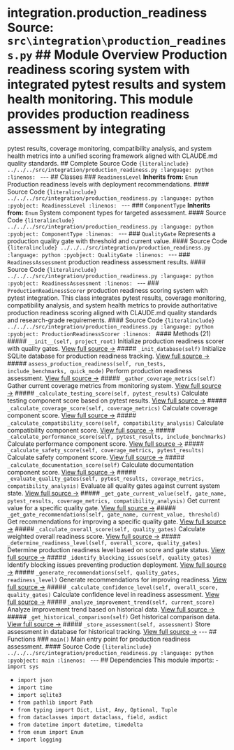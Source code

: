 # integration.production_readiness **Source:** `src\integration\production_readiness.py` ## Module Overview Production readiness scoring system with integrated pytest results and system health monitoring. This module provides production readiness assessment by integrating
pytest results, coverage monitoring, compatibility analysis, and system health metrics
into a unified scoring framework aligned with CLAUDE.md quality standards. ## Complete Source Code ```{literalinclude} ../../../src/integration/production_readiness.py
:language: python
:linenos:
``` --- ## Classes ### `ReadinessLevel` **Inherits from:** `Enum` Production readiness levels with deployment recommendations. #### Source Code ```{literalinclude} ../../../src/integration/production_readiness.py
:language: python
:pyobject: ReadinessLevel
:linenos:
``` --- ### `ComponentType` **Inherits from:** `Enum` System component types for targeted assessment. #### Source Code ```{literalinclude} ../../../src/integration/production_readiness.py
:language: python
:pyobject: ComponentType
:linenos:
``` --- ### `QualityGate` Represents a production quality gate with threshold and current value. #### Source Code ```{literalinclude} ../../../src/integration/production_readiness.py
:language: python
:pyobject: QualityGate
:linenos:
``` --- ### `ReadinessAssessment` production readiness assessment results. #### Source Code ```{literalinclude} ../../../src/integration/production_readiness.py
:language: python
:pyobject: ReadinessAssessment
:linenos:
``` --- ### `ProductionReadinessScorer` production readiness scoring system with pytest integration. This class integrates pytest results, coverage monitoring, compatibility analysis,
and system health metrics to provide authoritative production readiness scoring
aligned with CLAUDE.md quality standards and research-grade requirements. #### Source Code ```{literalinclude} ../../../src/integration/production_readiness.py
:language: python
:pyobject: ProductionReadinessScorer
:linenos:
``` #### Methods (21) ##### `__init__(self, project_root)` Initialize production readiness scorer with quality gates. [View full source →](#method-productionreadinessscorer-__init__) ##### `_init_database(self)` Initialize SQLite database for production readiness tracking. [View full source →](#method-productionreadinessscorer-_init_database) ##### `assess_production_readiness(self, run_tests, include_benchmarks, quick_mode)` Perform production readiness assessment. [View full source →](#method-productionreadinessscorer-assess_production_readiness) ##### `_gather_coverage_metrics(self)` Gather current coverage metrics from monitoring system. [View full source →](#method-productionreadinessscorer-_gather_coverage_metrics) ##### `_calculate_testing_score(self, pytest_results)` Calculate testing component score based on pytest results. [View full source →](#method-productionreadinessscorer-_calculate_testing_score) ##### `_calculate_coverage_score(self, coverage_metrics)` Calculate coverage component score. [View full source →](#method-productionreadinessscorer-_calculate_coverage_score) ##### `_calculate_compatibility_score(self, compatibility_analysis)` Calculate compatibility component score. [View full source →](#method-productionreadinessscorer-_calculate_compatibility_score) ##### `_calculate_performance_score(self, pytest_results, include_benchmarks)` Calculate performance component score. [View full source →](#method-productionreadinessscorer-_calculate_performance_score) ##### `_calculate_safety_score(self, coverage_metrics, pytest_results)` Calculate safety component score. [View full source →](#method-productionreadinessscorer-_calculate_safety_score) ##### `_calculate_documentation_score(self)` Calculate documentation component score. [View full source →](#method-productionreadinessscorer-_calculate_documentation_score) ##### `_evaluate_quality_gates(self, pytest_results, coverage_metrics, compatibility_analysis)` Evaluate all quality gates against current system state. [View full source →](#method-productionreadinessscorer-_evaluate_quality_gates) ##### `_get_gate_current_value(self, gate_name, pytest_results, coverage_metrics, compatibility_analysis)` Get current value for a specific quality gate. [View full source →](#method-productionreadinessscorer-_get_gate_current_value) ##### `_get_gate_recommendations(self, gate_name, current_value, threshold)` Get recommendations for improving a specific quality gate. [View full source →](#method-productionreadinessscorer-_get_gate_recommendations) ##### `_calculate_overall_score(self, quality_gates)` Calculate weighted overall readiness score. [View full source →](#method-productionreadinessscorer-_calculate_overall_score) ##### `_determine_readiness_level(self, overall_score, quality_gates)` Determine production readiness level based on score and gate status. [View full source →](#method-productionreadinessscorer-_determine_readiness_level) ##### `_identify_blocking_issues(self, quality_gates)` Identify blocking issues preventing production deployment. [View full source →](#method-productionreadinessscorer-_identify_blocking_issues) ##### `_generate_recommendations(self, quality_gates, readiness_level)` Generate recommendations for improving readiness. [View full source →](#method-productionreadinessscorer-_generate_recommendations) ##### `_calculate_confidence_level(self, overall_score, quality_gates)` Calculate confidence level in readiness assessment. [View full source →](#method-productionreadinessscorer-_calculate_confidence_level) ##### `_analyze_improvement_trend(self, current_score)` Analyze improvement trend based on historical data. [View full source →](#method-productionreadinessscorer-_analyze_improvement_trend) ##### `_get_historical_comparison(self)` Get historical comparison data. [View full source →](#method-productionreadinessscorer-_get_historical_comparison) ##### `_store_assessment(self, assessment)` Store assessment in database for historical tracking. [View full source →](#method-productionreadinessscorer-_store_assessment) --- ## Functions ### `main()` Main entry point for production readiness assessment. #### Source Code ```{literalinclude} ../../../src/integration/production_readiness.py
:language: python
:pyobject: main
:linenos:
``` --- ## Dependencies This module imports: - `import sys`
- `import json`
- `import time`
- `import sqlite3`
- `from pathlib import Path`
- `from typing import Dict, List, Any, Optional, Tuple`
- `from dataclasses import dataclass, field, asdict`
- `from datetime import datetime, timedelta`
- `from enum import Enum`
- `import logging`
